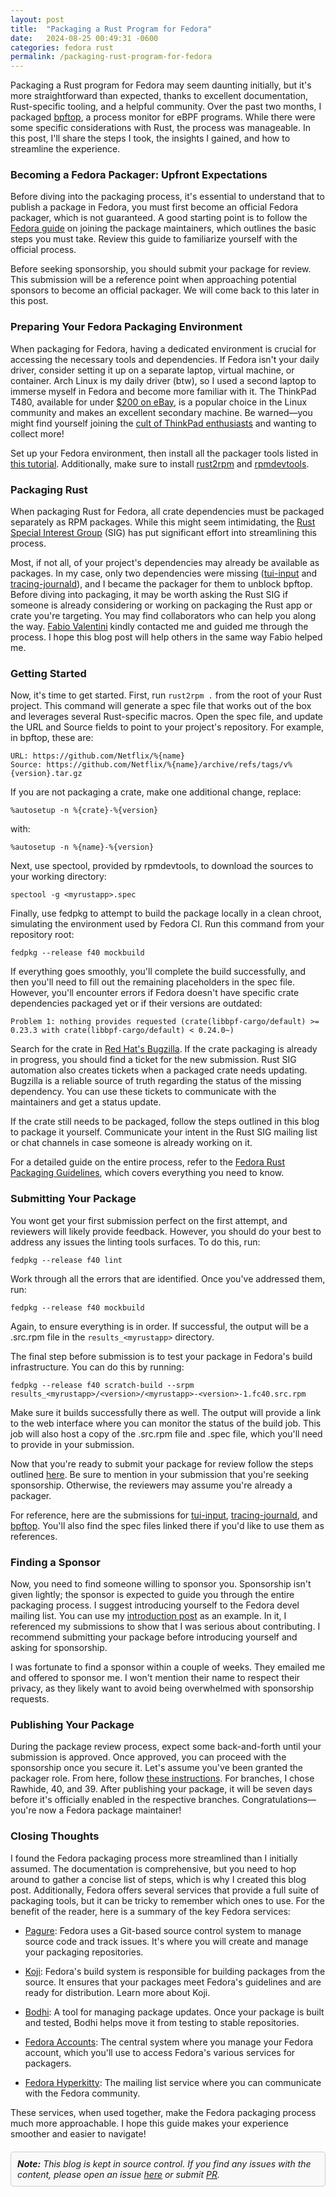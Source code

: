 ```yaml
---
layout: post
title:  "Packaging a Rust Program for Fedora"
date:   2024-08-25 00:49:31 -0600
categories: fedora rust
permalink: /packaging-rust-program-for-fedora
---
```

Packaging a Rust program for Fedora may seem daunting initially, but it's more straightforward than expected, thanks to excellent documentation, Rust-specific tooling, and a helpful community. Over the past two months, I packaged [bpftop](/bpftop/), a process monitor for eBPF programs. While there were some specific considerations with Rust, the process was manageable. In this post, I'll share the steps I took, the insights I gained, and how to streamline the experience.

### Becoming a Fedora Packager: Upfront Expectations

Before diving into the packaging process, it's essential to understand that to publish a package in Fedora, you must first become an official Fedora packager, which is not guaranteed. A good starting point is to follow the [Fedora guide](https://docs.fedoraproject.org/en-US/package-maintainers/Joining_the_Package_Maintainers/) on joining the package maintainers, which outlines the basic steps you must take. Review this guide to familiarize yourself with the official process.

Before seeking sponsorship, you should submit your package for review. This submission will be a reference point when approaching potential sponsors to become an official packager. We will come back to this later in this post.

### Preparing Your Fedora Packaging Environment

When packaging for Fedora, having a dedicated environment is crucial for accessing the necessary tools and dependencies. If Fedora isn't your daily driver, consider setting it up on a separate laptop, virtual machine, or container. Arch Linux is my daily driver (btw), so I used a second laptop to immerse myself in Fedora and become more familiar with it. The ThinkPad T480, available for under [$200 on eBay](https://www.ebay.com/sch/i.html?_from=R40&_nkw=thinkpad+t480&_sacat=0), is a popular choice in the Linux community and makes an excellent secondary machine. Be warned—you might find yourself joining the [cult of ThinkPad enthusiasts](https://www.reddit.com/r/thinkpad/) and wanting to collect more!

Set up your Fedora environment, then install all the packager tools listed in [this tutorial](https://docs.fedoraproject.org/en-US/package-maintainers/Installing_Packager_Tools/). Additionally, make sure to install [rust2rpm](https://packages.fedoraproject.org/pkgs/rust2rpm/rust2rpm/) and [rpmdevtools](https://packages.fedoraproject.org/pkgs/rpmdevtools/rpmdevtools/).

### Packaging Rust

When packaging Rust for Fedora, all crate dependencies must be packaged separately as RPM packages. While this might seem intimidating, the [Rust Special Interest Group](https://fedoraproject.org/wiki/SIGs/Rust) (SIG) has put significant effort into streamlining this process.

Most, if not all, of your project's dependencies may already be available as packages. In my case, only two dependencies were missing ([tui-input](https://bugzilla.redhat.com/show_bug.cgi?id=2282282) and [tracing-journald](https://bugzilla.redhat.com/show_bug.cgi?id=2282804)), and I became the packager for them to unblock bpftop. Before diving into packaging, it may be worth asking the Rust SIG if someone is already considering or working on packaging the Rust app or crate you're targeting. You may find collaborators who can help you along the way. [Fabio Valentini](https://x.com/decathorpe?lang=en) kindly contacted me and guided me through the process. I hope this blog post will help others in the same way Fabio helped me.

### Getting Started

Now, it's time to get started. First, run `rust2rpm .` from the root of your Rust project. This command will generate a spec file that works out of the box and leverages several Rust-specific macros. Open the spec file, and update the URL and Source fields to point to your project's repository. For example, in bpftop, these are:

```
URL: https://github.com/Netflix/%{name}
Source: https://github.com/Netflix/%{name}/archive/refs/tags/v%{version}.tar.gz
```

If you are not packaging a crate, make one additional change, replace:

```
%autosetup -n %{crate}-%{version}
```

with:

```
%autosetup -n %{name}-%{version}
```

Next, use spectool, provided by rpmdevtools, to download the sources to your working directory:

```
spectool -g <myrustapp>.spec
```

Finally, use fedpkg to attempt to build the package locally in a clean chroot, simulating the environment used by Fedora CI. Run this command from your repository root:

```
fedpkg --release f40 mockbuild
```

If everything goes smoothly, you'll complete the build successfully, and then you'll need to fill out the remaining placeholders in the spec file. However, you'll encounter errors if Fedora doesn't have specific crate dependencies packaged yet or if their versions are outdated:

```
Problem 1: nothing provides requested (crate(libbpf-cargo/default) >= 0.23.3 with crate(libbpf-cargo/default) < 0.24.0~)
```

Search for the crate in [Red Hat's Bugzilla](https://bugzilla.redhat.com/). If the crate packaging is already in progress, you should find a ticket for the new submission. Rust SIG automation also creates tickets when a packaged crate needs updating. Bugzilla is a reliable source of truth regarding the status of the missing dependency. You can use these tickets to communicate with the maintainers and get a status update.

If the crate still needs to be packaged, follow the steps outlined in this blog to package it yourself. Communicate your intent in the Rust SIG mailing list or chat channels in case someone is already working on it.

For a detailed guide on the entire process, refer to the [Fedora Rust Packaging Guidelines](https://docs.fedoraproject.org/en-US/packaging-guidelines/Rust/), which covers everything you need to know.

### Submitting Your Package

You wont get your first submission perfect on the first attempt, and reviewers will likely provide feedback. However, you should do your best to address any issues the linting tools surfaces. To do this, run:

```
fedpkg --release f40 lint
```

Work through all the errors that are identified. Once you've addressed them, run:

```
fedpkg --release f40 mockbuild
```

Again, to ensure everything is in order. If successful, the output will be a .src.rpm file in the `results_<myrustapp>` directory.

The final step before submission is to test your package in Fedora's build infrastructure. You can do this by running:

```
fedpkg --release f40 scratch-build --srpm results_<myrustapp>/<version>/<myrustapp>-<version>-1.fc40.src.rpm
```

Make sure it builds successfully there as well. The output will provide a link to the web interface where you can monitor the status of the build job. This job will also host a copy of the .src.rpm file and .spec file, which you'll need to provide in your submission.

Now that you're ready to submit your package for review follow the steps outlined [here](https://docs.fedoraproject.org/en-US/package-maintainers/New_Package_Process_for_New_Contributors/#create_your_review_request). Be sure to mention in your submission that you're seeking sponsorship. Otherwise, the reviewers may assume you're already a packager.

For reference, here are the submissions for [tui-input](https://bugzilla.redhat.com/show_bug.cgi?id=2282282), [tracing-journald](https://bugzilla.redhat.com/show_bug.cgi?id=2282804), and [bpftop](https://bugzilla.redhat.com/show_bug.cgi?id=2281565). You'll also find the spec files linked there if you'd like to use them as references.

### Finding a Sponsor

Now, you need to find someone willing to sponsor you. Sponsorship isn't given lightly; the sponsor is expected to guide you through the entire packaging process. I suggest introducing yourself to the Fedora devel mailing list. You can use my [introduction post](https://lists.fedoraproject.org/archives/list/devel@lists.fedoraproject.org/thread/DQ5RPAZQD5CMB46UKP2WDCYJTYQXG5B2/) as an example. In it, I referenced my submissions to show that I was serious about contributing. I recommend submitting your package before introducing yourself and asking for sponsorship.

I was fortunate to find a sponsor within a couple of weeks. They emailed me and offered to sponsor me. I won't mention their name to respect their privacy, as they likely want to avoid being overwhelmed with sponsorship requests.

### Publishing Your Package

During the package review process, expect some back-and-forth until your submission is approved. Once approved, you can proceed with the sponsorship once you secure it. Let's assume you've been granted the packager role. From here, follow [these instructions](https://docs.fedoraproject.org/en-US/package-maintainers/New_Package_Process_for_New_Contributors/#add_package_to_source_code_management_scm_system_and_set_owner). For branches, I chose Rawhide, 40, and 39. After publishing your package, it will be seven days before it's officially enabled in the respective branches. Congratulations—you're now a Fedora package maintainer!

### Closing Thoughts

I found the Fedora packaging process more streamlined than I initially assumed. The documentation is comprehensive, but you need to hop around to gather a concise list of steps, which is why I created this blog post. Additionally, Fedora offers several services that provide a full suite of packaging tools, but it can be tricky to remember which ones to use. For the benefit of the reader, here is a summary of the key Fedora services:

- [Pagure](https://pagure.io/): Fedora uses a Git-based source control system to manage source code and track issues. It's where you will create and manage your packaging repositories.

- [Koji](https://koji.fedoraproject.org/koji/): Fedora's build system is responsible for building packages from the source. It ensures that your packages meet Fedora's guidelines and are ready for distribution. Learn more about Koji.

- [Bodhi](https://bodhi.fedoraproject.org/): A tool for managing package updates. Once your package is built and tested, Bodhi helps move it from testing to stable repositories.

- [Fedora Accounts](https://accounts.fedoraproject.org/): The central system where you manage your Fedora account, which you'll use to access Fedora's various services for packagers.

- [Fedora Hyperkitty](https://lists.fedoraproject.org/archives/): The mailing list service where you can communicate with the Fedora community.

These services, when used together, make the Fedora packaging process much more approachable. I hope this guide makes your experience smoother and easier to navigate!

<div style="border: 1px solid #ccc; padding: 10px; background-color: #f9f9f9; border-radius: 5px; margin-top: 20px;">
  <em><strong>Note:</strong> This blog is kept in source control. If you find any issues with the content, please open an issue 
  <a href="https://github.com/jfernandez/jfernandez.github.io/issues" target="_blank">here</a> or submit <a href="https://github.com/jfernandez/jfernandez.github.io/pulls" target="_blank">PR</a>.</em>

</div>

